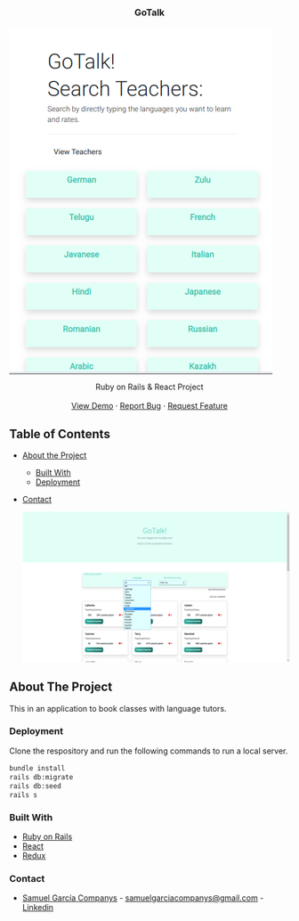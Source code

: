   <h3 align="center">GoTalk</h3>


  <img align="center" src="docs/images/gotalk1.png" alt="Logo">


  <p align="center">
    Ruby on Rails & React Project
    <br />
    <br />
    <a href="">View Demo</a>
    ·
    <a href="">Report Bug</a>
    ·
    <a href="">Request Feature</a>
  </p>
</p>



<!-- TABLE OF CONTENTS -->
## Table of Contents

* [About the Project](#about-the-project)
  * [Built With](#built-with)
  * [Deployment](#Deployment)
* [Contact](#Contact)


    <img src="docs/images/gotalk2.png" alt="Logo">

<!-- ABOUT THE PROJECT -->
## About The Project
This in an application to book classes with language tutors. 

### Deployment

Clone the respository and run the following commands to run a local server.

```
bundle install
rails db:migrate
rails db:seed
rails s
```

### Built With
* [Ruby on Rails](https://rubyonrails.org/)
* [React](https://reactjs.org/)
* [Redux](https://redux.js.org/introduction/getting-started)

### Contact
* [Samuel García Companys](https://github.com/samgaco) - samuelgarciacompanys@gmail.com - [Linkedin](https://www.linkedin.com/in/samuel-garc%C3%ADa-companys-0a848284/)

